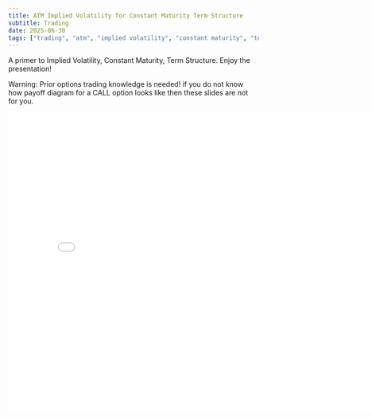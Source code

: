 ```yaml
---
title: ATM Implied Volatility for Constant Maturity Term Structure
subtitle: Trading
date: 2025-06-30
tags: ["trading", "atm", "implied volatility", "constant maturity", "term structure"]
---
```


A primer to Implied Volatility, Constant Maturity, Term Structure. Enjoy the presentation!

Warning: Prior options trading knowledge is needed! if you do not know how payoff diagram for a CALL option looks like then these slides are not for you.

<embed src="/post/ATM_Implied_Volatility_for_Constant_Maturity_Term_Structure.pdf" width="800" height="600"></embed>
